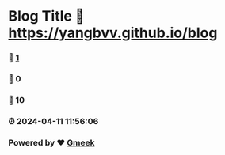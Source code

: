 # Blog Title :link: https://yangbvv.github.io/blog 
### :page_facing_up: [1](https://yangbvv.github.io/blog/tag.html) 
### :speech_balloon: 0 
### :hibiscus: 10 
### :alarm_clock: 2024-04-11 11:56:06 
### Powered by :heart: [Gmeek](https://github.com/Meekdai/Gmeek)
